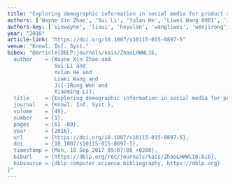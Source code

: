 ```yaml
---
title: "Exploring demographic information in social media for product recommendation"
authors: ['Wayne Xin Zhao', 'Sui Li', 'Yulan He', 'Liwei Wang 0001', 'Ji-Rong Wen', 'Xiaoming Li']
authors-key: ['xinwayne', 'lisui', 'heyulan', 'wangliwei', 'wenjirong', 'lixiaoming']
year: "2016"
article-link: "https://doi.org/10.1007/s10115-015-0897-5"
venue: "Knowl. Inf. Syst."
bibex: "@article{DBLP:journals/kais/ZhaoLHWWL16,
  author    = {Wayne Xin Zhao and
               Sui Li and
               Yulan He and
               Liwei Wang and
               Ji{-}Rong Wen and
               Xiaoming Li},
  title     = {Exploring demographic information in social media for product recommendation},
  journal   = {Knowl. Inf. Syst.},
  volume    = {49},
  number    = {1},
  pages     = {61--89},
  year      = {2016},
  url       = {https://doi.org/10.1007/s10115-015-0897-5},
  doi       = {10.1007/s10115-015-0897-5},
  timestamp = {Mon, 18 Sep 2017 09:07:08 +0200},
  biburl    = {https://dblp.org/rec/journals/kais/ZhaoLHWWL16.bib},
  bibsource = {dblp computer science bibliography, https://dblp.org}
}"
---
```

